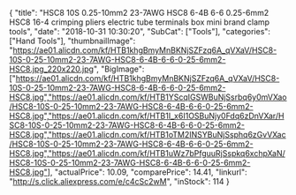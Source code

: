 {
	"title": "HSC8 10S 0.25-10mm2 23-7AWG HSC8 6-4B 6-6 0.25-6mm2 HSC8 16-4 crimping pliers electric tube terminals box mini brand clamp tools",
	"date": "2018-10-31 10:30:20",
	"SubCat": ["Tools"],
	"categories": ["Hand Tools"],
	"thumbnailImage": "https://ae01.alicdn.com/kf/HTB1khgBmyMnBKNjSZFzq6A_qVXaV/HSC8-10S-0-25-10mm2-23-7AWG-HSC8-6-4B-6-6-0-25-6mm2-HSC8.jpg_220x220.jpg",
	"BigImage": ["https://ae01.alicdn.com/kf/HTB1khgBmyMnBKNjSZFzq6A_qVXaV/HSC8-10S-0-25-10mm2-23-7AWG-HSC8-6-4B-6-6-0-25-6mm2-HSC8.jpg","https://ae01.alicdn.com/kf/HTB1YScqIGSWBuNjSsrbq6y0mVXao/HSC8-10S-0-25-10mm2-23-7AWG-HSC8-6-4B-6-6-0-25-6mm2-HSC8.jpg","https://ae01.alicdn.com/kf/HTB1I_x6I1OSBuNjy0Fdq6zDnVXar/HSC8-10S-0-25-10mm2-23-7AWG-HSC8-6-4B-6-6-0-25-6mm2-HSC8.jpg","https://ae01.alicdn.com/kf/HTB1oTM2INSYBuNjSsphq6zGvVXac/HSC8-10S-0-25-10mm2-23-7AWG-HSC8-6-4B-6-6-0-25-6mm2-HSC8.jpg","https://ae01.alicdn.com/kf/HTB1uWz7bPfguuRjSspkq6xchpXaN/HSC8-10S-0-25-10mm2-23-7AWG-HSC8-6-4B-6-6-0-25-6mm2-HSC8.jpg"],
	"actualPrice": 10.09,
	"comparePrice": 14.41,
	"linkurl": "http://s.click.aliexpress.com/e/c4cSc2wM",
	"inStock": 114
}
